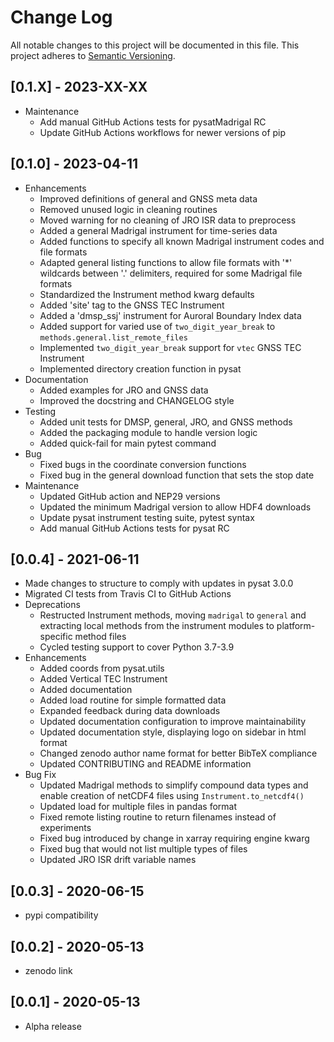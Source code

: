 Change Log
==========
All notable changes to this project will be documented in this file.
This project adheres to [Semantic Versioning](https://semver.org/).

[0.1.X] - 2023-XX-XX
--------------------
* Maintenance
  * Add manual GitHub Actions tests for pysatMadrigal RC
  * Update GitHub Actions workflows for newer versions of pip

[0.1.0] - 2023-04-11
--------------------
* Enhancements
   * Improved definitions of general and GNSS meta data
   * Removed unused logic in cleaning routines
   * Moved warning for no cleaning of JRO ISR data to preprocess
   * Added a general Madrigal instrument for time-series data
   * Added functions to specify all known Madrigal instrument codes and
     file formats
   * Adapted general listing functions to allow file formats with '*' wildcards
     between '.' delimiters, required for some Madrigal file formats
   * Standardized the Instrument method kwarg defaults
   * Added 'site' tag to the GNSS TEC Instrument
   * Added a 'dmsp_ssj' instrument for Auroral Boundary Index data
   * Added support for varied use of `two_digit_year_break` to
     `methods.general.list_remote_files`
   * Implemented `two_digit_year_break` support for `vtec` GNSS TEC Instrument
   * Implemented directory creation function in pysat
* Documentation
   * Added examples for JRO and GNSS data
   * Improved the docstring and CHANGELOG style
* Testing
   * Added unit tests for DMSP, general, JRO, and GNSS methods
   * Added the packaging module to handle version logic
   * Added quick-fail for main pytest command
* Bug
   * Fixed bugs in the coordinate conversion functions
   * Fixed bug in the general download function that sets the stop date
* Maintenance
   * Updated GitHub action and NEP29 versions
   * Updated the minimum Madrigal version to allow HDF4 downloads
   * Update pysat instrument testing suite, pytest syntax
   * Add manual GitHub Actions tests for pysat RC

[0.0.4] - 2021-06-11
--------------------
* Made changes to structure to comply with updates in pysat 3.0.0
* Migrated CI tests from Travis CI to GitHub Actions
* Deprecations
  * Restructed Instrument methods, moving `madrigal` to `general` and extracting
    local methods from the instrument modules to platform-specific method files
  * Cycled testing support to cover Python 3.7-3.9
* Enhancements
  * Added coords from pysat.utils
  * Added Vertical TEC Instrument
  * Added documentation
  * Added load routine for simple formatted data
  * Expanded feedback during data downloads
  * Updated documentation configuration to improve maintainability
  * Updated documentation style, displaying logo on sidebar in html format
  * Changed zenodo author name format for better BibTeX compliance
  * Updated CONTRIBUTING and README information
* Bug Fix
  * Updated Madrigal methods to simplify compound data types and enable
    creation of netCDF4 files using `Instrument.to_netcdf4()`
  * Updated load for multiple files in pandas format
  * Fixed remote listing routine to return filenames instead of experiments
  * Fixed bug introduced by change in xarray requiring engine kwarg
  * Fixed bug that would not list multiple types of files
  * Updated JRO ISR drift variable names

[0.0.3] - 2020-06-15
--------------------
* pypi compatibility

[0.0.2] - 2020-05-13
--------------------
* zenodo link

[0.0.1] - 2020-05-13
--------------------
* Alpha release
